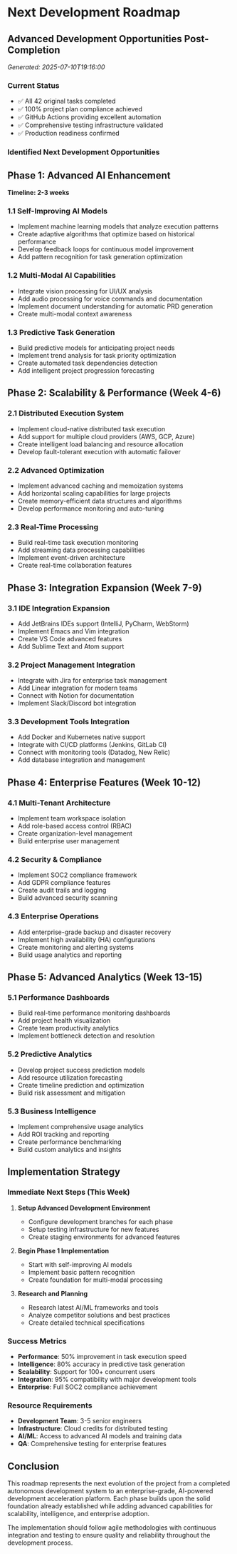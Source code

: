 # Next Development Roadmap
## Advanced Development Opportunities Post-Completion

*Generated: 2025-07-10T19:16:00*

### Current Status
- ✅ All 42 original tasks completed
- ✅ 100% project plan compliance achieved  
- ✅ GitHub Actions providing excellent automation
- ✅ Comprehensive testing infrastructure validated
- ✅ Production readiness confirmed

### Identified Next Development Opportunities

## Phase 1: Advanced AI Enhancement
**Timeline: 2-3 weeks**

### 1.1 Self-Improving AI Models
- Implement machine learning models that analyze execution patterns
- Create adaptive algorithms that optimize based on historical performance
- Develop feedback loops for continuous model improvement
- Add pattern recognition for task generation optimization

### 1.2 Multi-Modal AI Capabilities
- Integrate vision processing for UI/UX analysis
- Add audio processing for voice commands and documentation
- Implement document understanding for automatic PRD generation
- Create multi-modal context awareness

### 1.3 Predictive Task Generation
- Build predictive models for anticipating project needs
- Implement trend analysis for task priority optimization
- Create automated task dependencies detection
- Add intelligent project progression forecasting

## Phase 2: Scalability & Performance (Week 4-6)

### 2.1 Distributed Execution System
- Implement cloud-native distributed task execution
- Add support for multiple cloud providers (AWS, GCP, Azure)
- Create intelligent load balancing and resource allocation
- Develop fault-tolerant execution with automatic failover

### 2.2 Advanced Optimization
- Implement advanced caching and memoization systems
- Add horizontal scaling capabilities for large projects
- Create memory-efficient data structures and algorithms
- Develop performance monitoring and auto-tuning

### 2.3 Real-Time Processing
- Build real-time task execution monitoring
- Add streaming data processing capabilities
- Implement event-driven architecture
- Create real-time collaboration features

## Phase 3: Integration Expansion (Week 7-9)

### 3.1 IDE Integration Expansion
- Add JetBrains IDEs support (IntelliJ, PyCharm, WebStorm)
- Implement Emacs and Vim integration
- Create VS Code advanced features
- Add Sublime Text and Atom support

### 3.2 Project Management Integration
- Integrate with Jira for enterprise task management
- Add Linear integration for modern teams
- Connect with Notion for documentation
- Implement Slack/Discord bot integration

### 3.3 Development Tools Integration
- Add Docker and Kubernetes native support
- Integrate with CI/CD platforms (Jenkins, GitLab CI)
- Connect with monitoring tools (Datadog, New Relic)
- Add database integration and management

## Phase 4: Enterprise Features (Week 10-12)

### 4.1 Multi-Tenant Architecture
- Implement team workspace isolation
- Add role-based access control (RBAC)
- Create organization-level management
- Build enterprise user management

### 4.2 Security & Compliance
- Implement SOC2 compliance framework
- Add GDPR compliance features
- Create audit trails and logging
- Build advanced security scanning

### 4.3 Enterprise Operations
- Add enterprise-grade backup and disaster recovery
- Implement high availability (HA) configurations
- Create monitoring and alerting systems
- Build usage analytics and reporting

## Phase 5: Advanced Analytics (Week 13-15)

### 5.1 Performance Dashboards
- Build real-time performance monitoring dashboards
- Add project health visualization
- Create team productivity analytics
- Implement bottleneck detection and resolution

### 5.2 Predictive Analytics
- Develop project success prediction models
- Add resource utilization forecasting
- Create timeline prediction and optimization
- Build risk assessment and mitigation

### 5.3 Business Intelligence
- Implement comprehensive usage analytics
- Add ROI tracking and reporting
- Create performance benchmarking
- Build custom analytics and insights

## Implementation Strategy

### Immediate Next Steps (This Week)
1. **Setup Advanced Development Environment**
   - Configure development branches for each phase
   - Setup testing infrastructure for new features
   - Create staging environments for advanced features

2. **Begin Phase 1 Implementation**
   - Start with self-improving AI models
   - Implement basic pattern recognition
   - Create foundation for multi-modal processing

3. **Research and Planning**
   - Research latest AI/ML frameworks and tools
   - Analyze competitor solutions and best practices
   - Create detailed technical specifications

### Success Metrics
- **Performance**: 50% improvement in task execution speed
- **Intelligence**: 80% accuracy in predictive task generation
- **Scalability**: Support for 100+ concurrent users
- **Integration**: 95% compatibility with major development tools
- **Enterprise**: Full SOC2 compliance achievement

### Resource Requirements
- **Development Team**: 3-5 senior engineers
- **Infrastructure**: Cloud credits for distributed testing
- **AI/ML**: Access to advanced AI models and training data
- **QA**: Comprehensive testing for enterprise features

## Conclusion
This roadmap represents the next evolution of the project from a completed autonomous development system to an enterprise-grade, AI-powered development acceleration platform. Each phase builds upon the solid foundation already established while adding advanced capabilities for scalability, intelligence, and enterprise adoption.

The implementation should follow agile methodologies with continuous integration and testing to ensure quality and reliability throughout the development process.